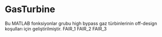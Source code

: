 # GasTurbine
Bu MATLAB fonksiyonlar grubu high bypass gaz türbinlerinin off-design koşulları için geliştirilmiştir.
FAIR_1
FAIR_2
FAIR_3
